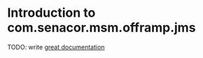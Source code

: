 # Introduction to com.senacor.msm.offramp.jms

TODO: write [great documentation](http://jacobian.org/writing/what-to-write/)
